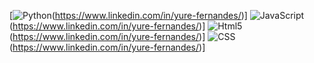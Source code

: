   [![Python](https://img.shields.io/badge/Python-3776AB?style=for-the-badge&logo=python&logoColor=white)(https://www.linkedin.com/in/yure-fernandes/)]
  ![JavaScript](https://img.shields.io/badge/JavaScript-F7DF1E?style=for-the-badge&logo=javascript&logoColor=black)(https://www.linkedin.com/in/yure-fernandes/)]
  ![Html5](https://img.shields.io/badge/HTML5-E34F26?style=for-the-badge&logo=html5&logoColor=white)(https://www.linkedin.com/in/yure-fernandes/)]
  ![CSS](https://img.shields.io/badge/CSS-239120?&style=for-the-badge&logo=css3&logoColor=white)(https://www.linkedin.com/in/yure-fernandes/)]
